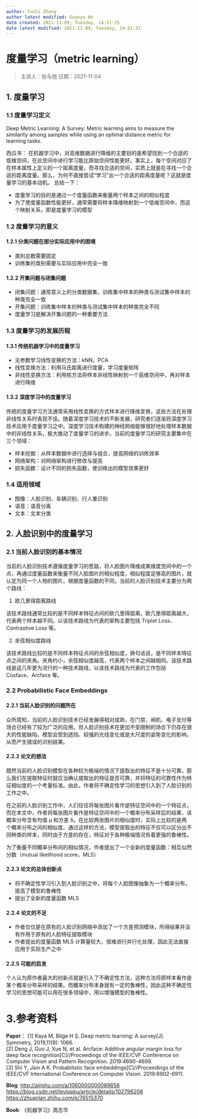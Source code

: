 ```yaml
---
author: Yuchi Zhang
author latest modified: Guanyu Hu
date created: 2021-11-09, Tuesday, 14:51:25
date latest modified: 2021-11-09, Tuesday, 14:51:31
---
```


# 度量学习（metric learning）

> 主讲人：张与弛
> 日期：2021-11-04

## 1. 度量学习

### 1.1 度量学习定义

Deep Metric Learning: A Survey:
Metric learning aims to measure the similarity among samples while using an optimal distance metric for learning tasks.

西瓜书：
在机器学习中，对高维数据进行降维的主要目的是希望找到一个合适的低维空间，在此空间中进行学习能比原始空间性能更好。事实上，每个空间对应了在样本属性上定义的一个距离度量，而寻找合适的空间，实质上就是在寻找一个合适的距离度量。那么，为何不直接尝试“学习”出一个合适的距离度量呢？这就是度量学习的基本动机。
总结一下：

- 度量学习的目的是通过一个度量函数来衡量两个样本之间的相似程度
- 为了使度量函数性能更好，通常需要将样本降维映射到一个低维空间中，而这个映射关系，即是度量学习的模型

### 1.2 度量学习的意义

#### 1.2.1 分类问题在部分实际应用中的困境

- 类别总数需要固定
- 训练集的类别需要与实际应用中完全一致

#### 1.2.2 开集问题与闭集问题

- 闭集问题：通常意义上的分类数据集，训练集中样本的种类与测试集中样本的种类完全一致
- 开集问题：训练集中样本的种类与测试集中样本的种类完全不同
- 度量学习是解决开集问题的一种重要方法

### 1.3 度量学习的发展历程

#### 1.3.1 传统机器学习中的度量学习

- 无参数学习线性变换的方法：kNN，PCA
- 线性变换方法：利用马氏距离进行度量，学习度量矩阵
- 非线性变换方法：利用核方法将样本非线性映射到一个高维空间中，再对样本进行降维

#### 1.3.2 深度学习中的度量学习

传统的度量学习方法通常采用线性变换的方式样本进行降维变换，这些方法在处理非线性关系时表现不佳。随着深度学习技术的不断发展，研究者们逐渐将深度学习技术应用于度量学习之中。深度学习技术构建的神经网络能够很好地处理样本数据中的非线性关系，极大推动了度量学习的进步。当前的度量学习的研究主要集中在三个领域：

- 样本挖掘：从样本数据中进行选择与组合，提高网络的训练效率
- 网络架构：对网络架构进行修改与提高
- 损失函数：设计不同的损失函数，使训练出的模型效果更好

### 1.4 适用领域

- 图像：人脸识别、车辆识别、行人重识别
- 语音：语音分离
- 文本：文本分类

## 2. 人脸识别中的度量学习

### 2.1 当前人脸识别的基本情况

当前的人脸识别技术遵循度量学习的思路，将人脸图片降维成某维度空间中的一个点，再通过度量函数来衡量不同人脸图片的相似程度，相似程度足够高的图片，就认定为同一个人物的图片。根据度量函数的不同，当前的人脸识别技术主要分为两个路线：

1. 欧几里得距离路线

该技术路线通常比较的是不同样本特征点间的欧几里得距离，欧几里得距离越大，代表两个样本越不同。以该技术路线为代表的架构主要包括 Triplet Loss、Contrastive Loss 等。

2. 余弦相似度路线

该技术路线比较的是不同样本特征点间的余弦相似度，换句话说，是不同样本特征点之间的夹角。夹角约小，余弦相似度越高，代表两个样本之间越相同。该技术路线是这几年更为流行的一种技术路线，以该技术路线为代表的工作包括 Cosface、Arcface 等。

### 2.2 Probabilistic Face Embeddings

#### 2.2.1 当前人脸识别的问题所在

众所周知，当前的人脸识别技术已经发展得相对成熟，在门禁、闸机、电子支付等场合已经有了较为广泛的应用。但人脸识别技术在更加不受限制的场合下仍存在很大的性能缺陷，模型会受到遮挡、较强的光线变化或是大尺度的姿势变化的影响，从而产生错误的识别结果。

#### 2.2.2 论文的想法

既然当前的人脸识别模型在各种较为极端的情况下提取出的特征不是十分可靠，那么我们在提取特征时就应当确认提取出的特征是否可靠，并将特征的可靠性作为特征相似度的一个考量标准。由此，作者将不确定性学习的思想引入到了人脸识别的工作之中。

在之前的人脸识别工作中，人们往往将每张图片看作是特征空间中的一个特征点，而在本文中，作者将每张图片看作是特征空间中的一个概率分布采样后的结果，该概率分布含有均值 μ 和方差 δ。在比较两张图片的相似度时，实际上比较的是两个概率分布之间的相似度。通过这样的方法，模型提取出的特征不仅可以区分出不同种类的样本，同时由于方差的存在，特征对于各种极端情况有着更强的鲁棒性。

为了衡量不同概率分布间的相似情况，作者提出了一个全新的度量函数：相互似然分数（mutual likelihood score，MLS）

#### 2.2.3 论文的总体创新点

- 将不确定性学习引入到人脸识别之中，将每个人脸图像抽象为一个概率分布，提高了模型的鲁棒性
- 提出了全新的度量函数 MLS

#### 2.2.4 论文的不足

- 作者仅仅是在原有的人脸识别网络中添加了一个方差预测模块，所得结果并没有作用于原有的人脸特征提取模块
- 作者提出的度量函数 MLS 计算量较大，很难进行并行化处理，因此无法直接应用于实际生产之中

#### 2.2.5 可能的启发

个人认为原作者最大的创新点就是引入了不确定性方法，这种方法将原样本看作是某个概率分布采样的结果。而概率分布本身就有一定的鲁棒性，因此这种不确定性学习的思想可能可以用在很多领域中，用以增强模型的鲁棒性。

# 3.参考资料

**Paper**：
[1] Kaya M, Bilge H Ş. Deep metric learning: A survey[J]. Symmetry, 2019,11(9): 1066.<br>
[2] Deng J, Guo J, Xue N, et al. Arcface: Additive angular margin loss for deep face recognition[C]//Proceedings of the IEEE/CVF Conference on Computer Vision and Pattern Recognition. 2019:4690-4699.<br>
[3] Shi Y, Jain A K. Probabilistic face embeddings[C]//Proceedings of the IEEE/CVF International Conference on Computer Vision. 2019:6902-6911.<br>

**Blog**:
<http://aijishu.com/a/1060000000089656><br>
<https://blog.csdn.net/leviopku/article/details/102796208><br>
<https://zhuanlan.zhihu.com/p/76515370><br>

**Book**:
《机器学习》周志华
